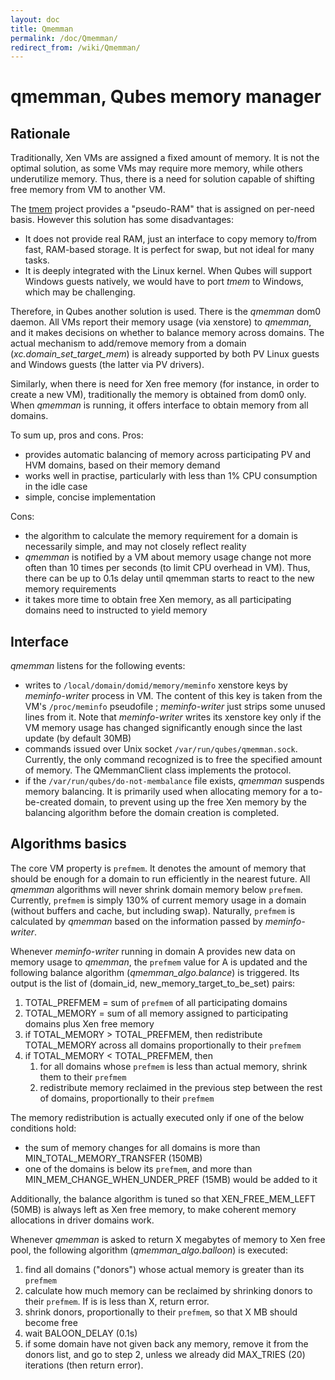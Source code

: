 ```yaml
---
layout: doc
title: Qmemman
permalink: /doc/Qmemman/
redirect_from: /wiki/Qmemman/
---
```


qmemman, Qubes memory manager
=============================

Rationale
---------

Traditionally, Xen VMs are assigned a fixed amount of memory. It is not the optimal solution, as some VMs may require more memory, while others underutilize memory. Thus, there is a need for solution capable of shifting free memory from VM to another VM.

The [tmem](http://oss.oracle.com/projects/tmem/) project provides a "pseudo-RAM" that is assigned on per-need basis. However this solution has some disadvantages:

-   It does not provide real RAM, just an interface to copy memory to/from fast, RAM-based storage. It is perfect for swap, but not ideal for many tasks.
-   It is deeply integrated with the Linux kernel. When Qubes will support Windows guests natively, we would have to port *tmem* to Windows, which may be challenging.

Therefore, in Qubes another solution is used. There is the *qmemman* dom0 daemon. All VMs report their memory usage (via xenstore) to *qmemman*, and it makes decisions on whether to balance memory across domains. The actual mechanism to add/remove memory from a domain (*xc.domain\_set\_target\_mem*) is already supported by both PV Linux guests and Windows guests (the latter via PV drivers).

Similarly, when there is need for Xen free memory (for instance, in order to create a new VM), traditionally the memory is obtained from dom0 only. When *qmemman* is running, it offers interface to obtain memory from all domains.

To sum up, pros and cons. Pros:

-   provides automatic balancing of memory across participating PV and HVM domains, based on their memory demand
-   works well in practise, particularly with less than 1% CPU consumption in the idle case
-   simple, concise implementation

Cons:

-   the algorithm to calculate the memory requirement for a domain is necessarily simple, and may not closely reflect reality
-   *qmemman* is notified by a VM about memory usage change not more often than 10 times per seconds (to limit CPU overhead in VM). Thus, there can be up to 0.1s delay until qmemman starts to react to the new memory requirements
-   it takes more time to obtain free Xen memory, as all participating domains need to instructed to yield memory

Interface
---------

*qmemman* listens for the following events:

-   writes to `/local/domain/domid/memory/meminfo` xenstore keys by *meminfo-writer* process in VM. The content of this key is taken from the VM's `/proc/meminfo` pseudofile ; *meminfo-writer* just strips some unused lines from it. Note that *meminfo-writer* writes its xenstore key only if the VM memory usage has changed significantly enough since the last update (by default 30MB)
-   commands issued over Unix socket `/var/run/qubes/qmemman.sock`. Currently, the only command recognized is to free the specified amount of memory. The QMemmanClient class implements the protocol.
-   if the `/var/run/qubes/do-not-membalance` file exists, *qmemman* suspends memory balancing. It is primarily used when allocating memory for a to-be-created domain, to prevent using up the free Xen memory by the balancing algorithm before the domain creation is completed.

Algorithms basics
-----------------

The core VM property is `prefmem`. It denotes the amount of memory that should be enough for a domain to run efficiently in the nearest future. All *qmemman* algorithms will never shrink domain memory below `prefmem`. Currently, `prefmem` is simply 130% of current memory usage in a domain (without buffers and cache, but including swap). Naturally, `prefmem` is calculated by *qmemman* based on the information passed by *meminfo-writer*.

Whenever *meminfo-writer* running in domain A provides new data on memory usage to *qmemman*, the `prefmem` value for A is updated and the following balance algorithm (*qmemman\_algo.balance*) is triggered. Its output is the list of (domain\_id, new\_memory\_target\_to\_be\_set) pairs:

1.  TOTAL\_PREFMEM = sum of `prefmem` of all participating domains
2.  TOTAL\_MEMORY = sum of all memory assigned to participating domains plus Xen free memory
3.  if TOTAL\_MEMORY \> TOTAL\_PREFMEM, then redistribute TOTAL\_MEMORY across all domains proportionally to their `prefmem`
4.  if TOTAL\_MEMORY \< TOTAL\_PREFMEM, then
    1.  for all domains whose `prefmem` is less than actual memory, shrink them to their `prefmem`
    2.  redistribute memory reclaimed in the previous step between the rest of domains, proportionally to their `prefmem`

The memory redistribution is actually executed only if one of the below conditions hold:

-   the sum of memory changes for all domains is more than MIN\_TOTAL\_MEMORY\_TRANSFER (150MB)
-   one of the domains is below its `prefmem`, and more than MIN\_MEM\_CHANGE\_WHEN\_UNDER\_PREF (15MB) would be added to it

Additionally, the balance algorithm is tuned so that XEN\_FREE\_MEM\_LEFT (50MB) is always left as Xen free memory, to make coherent memory allocations in driver domains work.

Whenever *qmemman* is asked to return X megabytes of memory to Xen free pool, the following algorithm (*qmemman\_algo.balloon*) is executed:

1.  find all domains ("donors") whose actual memory is greater than its `prefmem`
2.  calculate how much memory can be reclaimed by shrinking donors to their `prefmem`. If is is less than X, return error.
3.  shrink donors, proportionally to their `prefmem`, so that X MB should become free
4.  wait BALOON\_DELAY (0.1s)
5.  if some domain have not given back any memory, remove it from the donors list, and go to step 2, unless we already did MAX\_TRIES (20) iterations (then return error).

